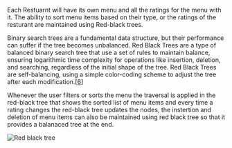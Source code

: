 Each Restuarnt will have its own menu and all the ratings for the menu with it. 
The ability to sort menu items based on their type, or the ratings of the resturant are maintained using Red-black trees.

Binary search trees are a fundamental data structure, but their performance can suffer if the tree becomes unbalanced. Red Black Trees are a type of balanced binary search tree that use a set of rules to maintain balance, ensuring logarithmic time complexity for operations like insertion, deletion, and searching, regardless of the initial shape of the tree. Red Black Trees are self-balancing, using a simple color-coding scheme to adjust the tree after each modification.[[6](https://www.geeksforgeeks.org/introduction-to-red-black-tree/)]

Whenever the user filters or sorts the menu the traversal is applied in the red-black tree that shows the sorted list of menu items and every time a rating changes the red-black tree updates the nodes, the instertion and deletion of menu items can also be maintained using red black tree so that it provides a balanaced tree at the end.

![Red black tree](https://github.com/JadenEkbote/portfolio.github.io/assets/97228905/4e96d7dd-2617-4457-83a4-46492880ecd9)
